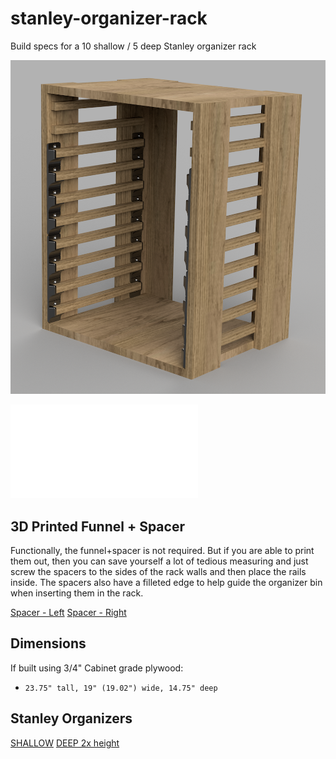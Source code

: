 # stanley-organizer-rack
Build specs for a 10 shallow / 5 deep Stanley organizer rack

![3D rendering of organizer rack](./assets/stanley-organizer-rack-render_v1.png)

![PDF of organizer rack](./assets/stanley-organizer-rack.pdf)

## 3D Printed Funnel + Spacer

Functionally, the funnel+spacer is not required.  But if you are able to print them out, then you can save yourself a lot of tedious measuring and just
screw the spacers to the sides of the rack walls and then place the rails inside.  The spacers also have a filleted edge to help guide the organizer bin when inserting them in the rack.

[Spacer - Left](./assets/Rail-spacer-4-up-Left.stl)
[Spacer - Right](./assets/Rail-spacer-4-up-Right.stl)

## Dimensions

If built using 3/4" Cabinet grade plywood:
* `23.75" tall, 19" (19.02") wide, 14.75" deep`

## Stanley Organizers

[SHALLOW](https://www.homedepot.com/p/Stanley-25-Compartment-Shallow-Pro-Small-Parts-Organizer-014725R/203707065)
[DEEP 2x height](https://www.homedepot.com/p/Stanley-10-Compartment-Deep-Pro-Small-Parts-Organizer-014710R/100375900)